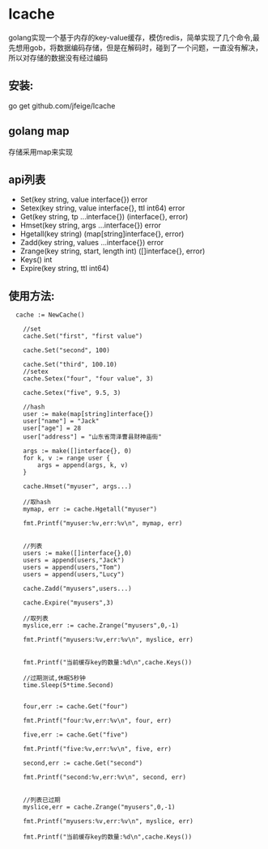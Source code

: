 # lcache
golang实现一个基于内存的key-value缓存，模仿redis，简单实现了几个命令,最先想用gob，将数据编码存储，但是在解码时，碰到了一个问题，一直没有解决，所以对存储的数据没有经过编码

## 安装:

go get github.com/jfeige/lcache


## golang map

存储采用map来实现

## api列表

* Set(key string, value interface{}) error
* Setex(key string, value interface{}, ttl int64) error
* Get(key string, tp ...interface{}) (interface{}, error)
* Hmset(key string, args ...interface{}) error
* Hgetall(key string) (map[string]interface{}, error)
* Zadd(key string, values ...interface{}) error
* Zrange(key string, start, length int) ([]interface{}, error)
* Keys() int
* Expire(key string, ttl int64)

## 使用方法:

```
  cache := NewCache()

	//set
	cache.Set("first", "first value")

	cache.Set("second", 100)

	cache.Set("third", 100.10)
	//setex
	cache.Setex("four", "four value", 3)

	cache.Setex("five", 9.5, 3)

	//hash
	user := make(map[string]interface{})
	user["name"] = "Jack"
	user["age"] = 28
	user["address"] = "山东省菏泽曹县财神庙街"

	args := make([]interface{}, 0)
	for k, v := range user {
		args = append(args, k, v)
	}

	cache.Hmset("myuser", args...)

	//取hash
	mymap, err := cache.Hgetall("myuser")

	fmt.Printf("myuser:%v,err:%v\n", mymap, err)


	//列表
	users := make([]interface{},0)
	users = append(users,"Jack")
	users = append(users,"Tom")
	users = append(users,"Lucy")

	cache.Zadd("myusers",users...)

	cache.Expire("myusers",3)

	//取列表
	myslice,err := cache.Zrange("myusers",0,-1)

	fmt.Printf("myusers:%v,err:%v\n", myslice, err)


	fmt.Printf("当前缓存key的数量:%d\n",cache.Keys())

	//过期测试,休眠5秒钟
	time.Sleep(5*time.Second)


	four,err := cache.Get("four")

	fmt.Printf("four:%v,err:%v\n", four, err)

	five,err := cache.Get("five")

	fmt.Printf("five:%v,err:%v\n", five, err)

	second,err := cache.Get("second")

	fmt.Printf("second:%v,err:%v\n", second, err)


	//列表已过期
	myslice,err = cache.Zrange("myusers",0,-1)

	fmt.Printf("myusers:%v,err:%v\n", myslice, err)

	fmt.Printf("当前缓存key的数量:%d\n",cache.Keys())
  
```
